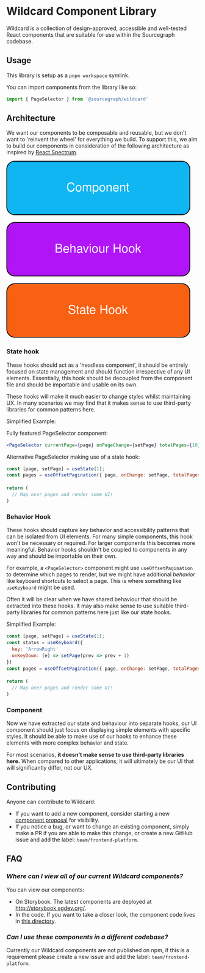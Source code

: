 # Wildcard Component Library

Wildcard is a collection of design-approved, accessible and well-tested React components that are suitable for use within the Sourcegraph codebase.

## Usage

This library is setup as a `pnpm workspace` symlink.

You can import components from the library like so:

```javascript
import { PageSelector } from '@sourcegraph/wildcard'
```

## Architecture

We want our components to be composable and reusable, but we don't want to 'reinvent the wheel' for everything we build. To support this, we aim to build our components in consideration of the following architecture as inspired by [React Spectrum](https://react-spectrum.adobe.com/).

<img src="wildcard-component-architecture.svg" />

### State hook

These hooks should act as a 'headless component', it should be entirely focused on state management and should function irrespective of any UI elements. Essentially, this hook should be decoupled from the component file and should be importable and usable on its own.

These hooks will make it much easier to change styles whilst maintaining UX. In many scenarios we may find that it makes sense to use third-party libraries for common patterns here.

Simplified Example:

Fully featured PageSelector component:

```jsx
<PageSelector currentPage={page} onPageChange={setPage} totalPages={10} />
```

Alternative PageSelector making use of a state hook:

```jsx
const [page, setPage] = useState(1);
const pages = useOffsetPagination({ page, onChange: setPage, totalPages: 10 })

return (
  // Map over pages and render some UI!
)
```

### Behavior Hook

These hooks should capture key behavior and accessibility patterns that can be isolated from UI elements. For many simple components, this hook won't be necessary or required. For larger components this becomes more meaningful. Behavior hooks shouldn't be coupled to components in any way and should be importable on their own.

For example, a `<PageSelector>` component might use `useOffsetPagination` to determine which pages to render, but we might have additional _behavior_ like keyboard shortcuts to select a page. This is where something like `useKeyboard` might be used.

Often it will be clear when we have shared behaviour that should be extracted into these hooks. It may also make sense to use suitable third-party libraries for common patterns here just like our state hooks.

Simplified Example:

```jsx
const [page, setPage] = useState(1);
const status = useKeyboard({
  key: 'ArrowRight'
  onKeyDown: (e) => setPage(prev => prev + 1)
})
const pages = useOffsetPagination({ page, onChange: setPage, totalPages: 10 })

return (
  // Map over pages and render some UI!
)
```

### Component

Now we have extracted our state and behaviour into separate hooks, our UI component should just focus on displaying simple elements with specific styles. It should be able to make use of our hooks to enhance these elements with more complex behavior and state.

For most scenarios, **it doesn't make sense to use third-party libraries here.** When compared to other applications, it will ultimately be our UI that will significantly differ, not our UX.

## Contributing

Anyone can contribute to Wildcard:

- If you want to add a new component, consider starting a new [component proposal](https://github.com/khulnasoft/khulnasoft/issues/new?labels=team/frontend-platform&template=wildcard_proposal.md) for visibility.
- If you notice a bug, or want to change an existing component, simply make a PR if you are able to make this change, or create a new GitHub issue and add the label: `team/frontend-platform`.

## FAQ

### *Where can I view all of our current Wildcard components?*

You can view our components:

- On Storybook. The latest components are deployed at http://storybook.sgdev.org/.
- In the code. If you want to take a closer look, the component code lives in [this directory](https://github.com/khulnasoft/khulnasoft/tree/main/client/wildcard).

### *Can I use these components in a different codebase?*

Currently our Wildcard components are not published on npm, if this is a requirement please create a new issue and add the label: `team/frontend-platform`.
